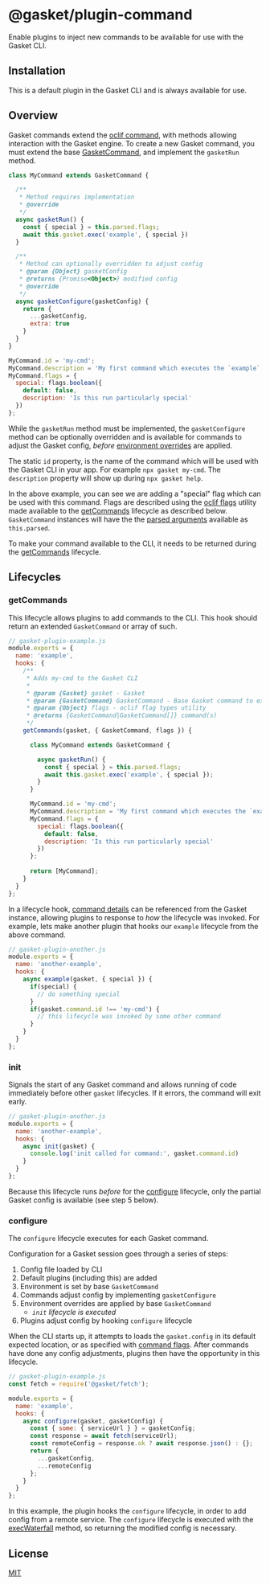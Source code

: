 # @gasket/plugin-command

Enable plugins to inject new commands to be available for use with the Gasket
CLI.

## Installation

This is a default plugin in the Gasket CLI and is always available for use.

## Overview

Gasket commands extend the [oclif command], with methods allowing interaction
with the Gasket engine. To create a new Gasket command, you must extend the base
[GasketCommand], and implement the `gasketRun` method.

```js
class MyCommand extends GasketCommand {

  /**
   * Method requires implementation
   * @override
   */
  async gasketRun() {
    const { special } = this.parsed.flags;
    await this.gasket.exec('example', { special })
  }

  /**
   * Method can optionally overridden to adjust config
   * @param {Object} gasketConfig
   * @returns {Promise<Object>} modified config
   * @override
   */
  async gasketConfigure(gasketConfig) {
    return {
      ...gasketConfig,
      extra: true 
    }
  }
}

MyCommand.id = 'my-cmd';
MyCommand.description = 'My first command which executes the `example` lifecycle';
MyCommand.flags = {
  special: flags.boolean({
    default: false,
    description: 'Is this run particularly special'
  })
};
```

While the `gasketRun` method must be implemented, the `gasketConfigure` method
can be optionally overridden and is available for commands to adjust the Gasket
config, _before_ [environment overrides] are applied.

The static `id` property, is the name of the command which will be used with the
Gasket CLI in your app. For example `npx gasket my-cmd`. The `description`
property will show up during `npx gasket help`.

In the above example, you can see we are adding a "special" flag which can be
used with this command. Flags are described using the [oclif flags] utility made
available to the [getCommands] lifecycle as described below. `GasketCommand`
instances will have the the [parsed arguments] available as `this.parsed`.

To make your command available to the CLI, it needs to be returned during the
[getCommands] lifecycle.

## Lifecycles

### getCommands

This lifecycle allows plugins to add commands to the CLI. This hook should
return an extended `GasketCommand` or array of such.

```js
// gasket-plugin-example.js
module.exports = {
  name: 'example',
  hooks: {
    /**
     * Adds my-cmd to the Gasket CLI
     * 
     * @param {Gasket} gasket - Gasket
     * @param {GasketCommand} GasketCommand - Base Gasket command to extend
     * @param {Object} flags - oclif flag types utility
     * @returns {GasketCommand|GasketCommand[]} command(s)
     */
    getCommands(gasket, { GasketCommand, flags }) {

      class MyCommand extends GasketCommand {

        async gasketRun() {
          const { special } = this.parsed.flags;
          await this.gasket.exec('example', { special });
        }
      }

      MyCommand.id = 'my-cmd';
      MyCommand.description = 'My first command which executes the `example` lifecycle';
      MyCommand.flags = {
        special: flags.boolean({
          default: false,
          description: 'Is this run particularly special'
        })
      };
      
      return [MyCommand];
    }
  }
};
```

In a lifecycle hook, [command details] can be referenced from the Gasket
instance, allowing plugins to response to _how_ the lifecycle was invoked. For
example, lets make another plugin that hooks our `example` lifecycle from the
above command.

```js
// gasket-plugin-another.js
module.exports = {
  name: 'another-example',
  hooks: {
    async example(gasket, { special }) {
      if(special) {
        // do something special
      }
      if(gasket.command.id !== 'my-cmd') {
        // this lifecycle was invoked by some other command
      }
    }
  }
};
```

### init

Signals the start of any Gasket command and allows running of code immediately
before other `gasket` lifecycles. If it errors, the command will exit early.

```js
// gasket-plugin-another.js
module.exports = {
  name: 'another-example',
  hooks: {
    async init(gasket) {
      console.log('init called for command:', gasket.command.id)
    }
  }
};
```

Because this lifecycle runs _before_ for the [configure] lifecycle, only the
partial Gasket config is available (see step 5 below).

### configure

The `configure` lifecycle executes for each Gasket command.

Configuration for a Gasket session goes through a series of steps:

1. Config file loaded by CLI
2. Default plugins (including this) are added
3. Environment is set by base `GasketCommand`
4. Commands adjust config by implementing `gasketConfigure`
5. Environment overrides are applied by base `GasketCommand`
   - _`init` lifecycle is executed_
6. Plugins adjust config by hooking `configure` lifecycle

When the CLI starts up, it attempts to loads the `gasket.config` in its default
expected location, or as specified with [command flags]. After commands have
done any config adjustments, plugins then have the opportunity in this
lifecycle.

```js
// gasket-plugin-example.js
const fetch = require('@gasket/fetch');

module.exports = {
  name: 'example',
  hooks: {
    async configure(gasket, gasketConfig) {
      const { some: { serviceUrl } } = gasketConfig;
      const response = await fetch(serviceUrl);
      const remoteConfig = response.ok ? await response.json() : {};
      return {
        ...gasketConfig,
        ...remoteConfig
      };
    }
  }
};
```

In this example, the plugin hooks the `configure` lifecycle, in order to add
config from a remote service. The `configure` lifecycle is executed with the
[execWaterfall] method, so returning the modified config is necessary.

## License

[MIT](./LICENSE.md)

<!-- LINKS -->

[getCommands]: #getcommands
[configure]: #configure
[GasketCommand]: docs/api.md#gasketcommand
[parsed arguments]: docs/api.md#GasketCommand+parsed
[command details]: docs/api.md#GasketCommand+gasket
[command flags]: docs/api.md#GasketCommand.flags
[environment overrides]: /packages/gasket-cli/docs/configuration.md
[execWaterfall]: /packages/gasket-engine/README.md#execwaterfallevent-value-args

[oclif command]: https://oclif.io/docs/commands.html
[oclif flags]: https://oclif.io/docs/flags
